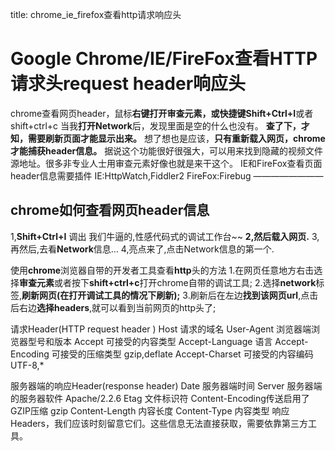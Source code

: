 title: chrome_ie_firefox查看http请求响应头 

#  Google Chrome/IE/FireFox查看HTTP请求头request header响应头 
chrome查看网页header，鼠标**右键打开审查元素，或快捷键Shift+Ctrl+I**或者shift+ctrl+c
当我**打开Network**后，发现里面是空的什么也没有。
**查了下，才知，需要刷新页面才能显示出来。**
想了想也是应该，**只有重新载入网页，chrome才能捕获header信息。**
据说这个功能很好很强大，可以用来找到隐藏的视频文件源地址。很多非专业人士用审查元素好像也就是来干这个。
IE和FireFox查看页面header信息需要插件
IE:HttpWatch,Fiddler2
FireFox:Firebug
————————
##  chrome如何查看网页header信息 
1,**Shift+Ctrl+I** 调出 我们牛逼的,性感代码式的调试工作台~~
**2,然后载入网页.**
3,再然后,去看**Network**信息…
4,亮点来了,点击Network信息的第一个.

使用**chrome**浏览器自带的开发者工具查看**http**头的方法
1.在网页任意地方右击选择**审查元素**或者按下**shift+ctrl+c**打开chrome自带的调试工具;
2.选择**network**标签,**刷新网页(在打开调试工具的情况下刷新);**
3.刷新后在左边**找到该网页url**,点击 后右边**选择headers**,就可以看到当前网页的http头了;


请求Header(HTTP request header )
Host 请求的域名
User-Agent 浏览器端浏览器型号和版本
Accept 可接受的内容类型
Accept-Language 语言
Accept-Encoding 可接受的压缩类型 gzip,deflate
Accept-Charset 可接受的内容编码 UTF-8,*

服务器端的响应Header(response header)
Date 服务器端时间
Server 服务器端的服务器软件 Apache/2.2.6
Etag 文件标识符
Content-Encoding传送启用了GZIP压缩 gzip
Content-Length 内容长度
Content-Type 内容类型
响应Headers，我们应该时刻留意它们。这些信息无法直接获取，需要依靠第三方工具。
